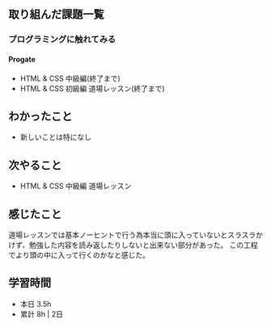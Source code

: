 ## 取り組んだ課題一覧
### プログラミングに触れてみる
#### Progate
- HTML & CSS 中級編(終了まで)
- HTML & CSS 初級編 道場レッスン(終了まで)

## わかったこと
- 新しいことは特になし
 
## 次やること
- HTML & CSS 中級編 道場レッスン

## 感じたこと
道場レッスンでは基本ノーヒントで行う為本当に頭に入っていないとスラスラかけず、勉強した内容を読み返したりしないと出来ない部分があった。
この工程でより頭の中に入って行くのかなと感じた。

## 学習時間
- 本日 3.5h
- 累計 8h | 2日
